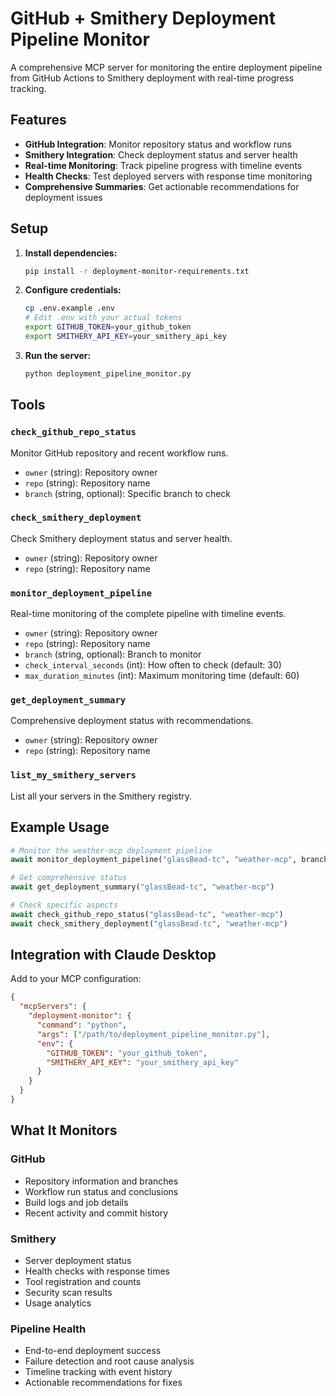 # GitHub + Smithery Deployment Pipeline Monitor

A comprehensive MCP server for monitoring the entire deployment pipeline from GitHub Actions to Smithery deployment with real-time progress tracking.

## Features

- **GitHub Integration**: Monitor repository status and workflow runs
- **Smithery Integration**: Check deployment status and server health  
- **Real-time Monitoring**: Track pipeline progress with timeline events
- **Health Checks**: Test deployed servers with response time monitoring
- **Comprehensive Summaries**: Get actionable recommendations for deployment issues

## Setup

1. **Install dependencies:**
   ```bash
   pip install -r deployment-monitor-requirements.txt
   ```

2. **Configure credentials:**
   ```bash
   cp .env.example .env
   # Edit .env with your actual tokens
   export GITHUB_TOKEN=your_github_token
   export SMITHERY_API_KEY=your_smithery_api_key
   ```

3. **Run the server:**
   ```bash
   python deployment_pipeline_monitor.py
   ```

## Tools

### `check_github_repo_status`
Monitor GitHub repository and recent workflow runs.
- `owner` (string): Repository owner
- `repo` (string): Repository name  
- `branch` (string, optional): Specific branch to check

### `check_smithery_deployment`
Check Smithery deployment status and server health.
- `owner` (string): Repository owner
- `repo` (string): Repository name

### `monitor_deployment_pipeline`
Real-time monitoring of the complete pipeline with timeline events.
- `owner` (string): Repository owner
- `repo` (string): Repository name
- `branch` (string, optional): Branch to monitor
- `check_interval_seconds` (int): How often to check (default: 30)
- `max_duration_minutes` (int): Maximum monitoring time (default: 60)

### `get_deployment_summary`
Comprehensive deployment status with recommendations.
- `owner` (string): Repository owner
- `repo` (string): Repository name

### `list_my_smithery_servers`
List all your servers in the Smithery registry.

## Example Usage

```python
# Monitor the weather-mcp deployment pipeline
await monitor_deployment_pipeline("glassBead-tc", "weather-mcp", branch="main")

# Get comprehensive status
await get_deployment_summary("glassBead-tc", "weather-mcp")

# Check specific aspects
await check_github_repo_status("glassBead-tc", "weather-mcp")
await check_smithery_deployment("glassBead-tc", "weather-mcp")
```

## Integration with Claude Desktop

Add to your MCP configuration:

```json
{
  "mcpServers": {
    "deployment-monitor": {
      "command": "python",
      "args": ["/path/to/deployment_pipeline_monitor.py"],
      "env": {
        "GITHUB_TOKEN": "your_github_token",
        "SMITHERY_API_KEY": "your_smithery_api_key"
      }
    }
  }
}
```

## What It Monitors

### GitHub
- Repository information and branches
- Workflow run status and conclusions
- Build logs and job details
- Recent activity and commit history

### Smithery  
- Server deployment status
- Health checks with response times
- Tool registration and counts
- Security scan results
- Usage analytics

### Pipeline Health
- End-to-end deployment success
- Failure detection and root cause analysis
- Timeline tracking with event history
- Actionable recommendations for fixes